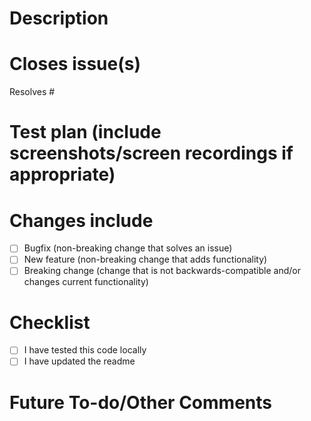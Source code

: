 # Description

# Closes issue(s)
Resolves #

# Test plan (include screenshots/screen recordings if appropriate)


# Changes include
- [ ] Bugfix (non-breaking change that solves an issue)
- [ ] New feature (non-breaking change that adds functionality)
- [ ] Breaking change (change that is not backwards-compatible and/or changes current functionality)

# Checklist
- [ ] I have tested this code locally
- [ ] I have updated the readme

# Future To-do/Other Comments
